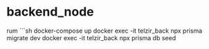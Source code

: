 # backend_node


rum ```sh
docker-compose up
docker exec -it telzir_back npx prisma migrate dev
docker exec -it telzir_back npx prisma db seed
```

